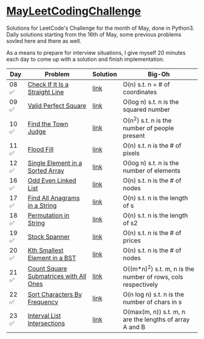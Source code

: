 # [MayLeetCodingChallenge](https://leetcode.com/explore/challenge/card/may-leetcoding-challenge/)

Solutions for LeetCode's Challenge for the month of May, done in Python3. Daily solutions starting from the 16th of May, some previous problems sovled here and there as well.

As a means to prepare for interview situations, I give myself 20 minutes each day to come up with a solution and finish implementation.

 Day  | Problem | Solution | Big-Oh
----- |----------| ---------|----------|
08 ✅ | [Check If It Is a Straight Line](https://leetcode.com/explore/challenge/card/may-leetcoding-challenge/535/week-2-may-8th-may-14th/3323/) | [link](https://github.com/soukaryag/MayLeetCodingChallenge/blob/master/slope.py) | O(n) s.t. n = # of coordinates
09 ✅ | [Valid Perfect Square](https://leetcode.com/explore/featured/card/may-leetcoding-challenge/535/week-2-may-8th-may-14th/3324/) | [link](https://github.com/soukaryag/MayLeetCodingChallenge/blob/master/perfectsquare.py) | O(log n) s.t. n is the squared number
10 ✅ | [Find the Town Judge](https://leetcode.com/explore/challenge/card/may-leetcoding-challenge/535/week-2-may-8th-may-14th/3325/) | [link](https://github.com/soukaryag/MayLeetCodingChallenge/blob/master/townjudge.py) | O(n<sup>2</sup>) s.t. n is the number of people present
11 ✅ | [Flood Fill](https://leetcode.com/explore/featured/card/may-leetcoding-challenge/535/week-2-may-8th-may-14th/3326/) | [link](https://github.com/soukaryag/MayLeetCodingChallenge/blob/master/flood.py) | O(n) s.t. n is the # of pixels
12 ✅ | [Single Element in a Sorted Array](https://leetcode.com/explore/featured/card/may-leetcoding-challenge/535/week-2-may-8th-may-14th/3327/) | [link](https://github.com/soukaryag/MayLeetCodingChallenge/blob/master/singleinsorted.py) | O(log n) s.t. n is the number of elements
16 ✅ | [Odd Even Linked List](https://leetcode.com/explore/challenge/card/may-leetcoding-challenge/536/week-3-may-15th-may-21st/3331/) | [link](https://github.com/soukaryag/MayLeetCodingChallenge/blob/master/evenoddlinkedlist.py) | O(n) s.t. n is the # of nodes
17 ✅ | [Find All Anagrams in a String](https://leetcode.com/explore/challenge/card/may-leetcoding-challenge/536/week-3-may-15th-may-21st/3332/) | [link](https://github.com/soukaryag/MayLeetCodingChallenge/blob/master/anagramsubstr.py) | O(n) s.t. n is the length of s
18 ✅ | [Permutation in String](https://leetcode.com/explore/challenge/card/may-leetcoding-challenge/536/week-3-may-15th-may-21st/3333/) | [link](https://github.com/soukaryag/MayLeetCodingChallenge/blob/master/permutationinstr.py) | O(n) s.t. n is the length of s2
19 ✅ | [Stock Spanner](https://leetcode.com/explore/challenge/card/may-leetcoding-challenge/536/week-3-may-15th-may-21st/3334/) | [link](https://github.com/soukaryag/MayLeetCodingChallenge/blob/master/stockspanner.py) | O(n) s.t. n is the # of prices
20 ✅ | [Kth Smallest Element in a BST](https://leetcode.com/explore/challenge/card/may-leetcoding-challenge/536/week-3-may-15th-may-21st/3335/) | [link](https://github.com/soukaryag/MayLeetCodingChallenge/blob/master/bstkthelement.py) | O(n) s.t. n is the # of nodes
21 ✅ | [Count Square Submatrices with All Ones](https://leetcode.com/explore/challenge/card/may-leetcoding-challenge/536/week-3-may-15th-may-21st/3336/) | [link](https://github.com/soukaryag/MayLeetCodingChallenge/blob/master/submatrices.py) | O((m*n)<sup>2</sup>) s.t. m, n is the number of rows, cols respectively
22 ✅ | [Sort Characters By Frequency](https://leetcode.com/explore/challenge/card/may-leetcoding-challenge/536/week-3-may-15th-may-21st/3337/) | [link](https://github.com/soukaryag/MayLeetCodingChallenge/blob/master/charfreq.py) | O(n log n) s.t. n is the number of chars in s
23 ✅ | [Interval List Intersections](https://leetcode.com/explore/challenge/card/may-leetcoding-challenge/536/week-3-may-15th-may-21st/3338/) | [link](https://github.com/soukaryag/MayLeetCodingChallenge/blob/master/intersection.py) | O(max(m, n)) s.t. m, n are the lengths of array A and B